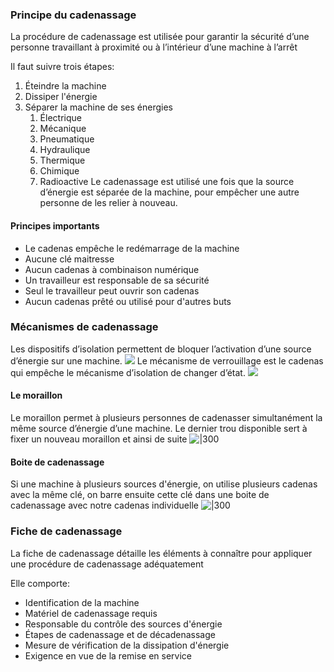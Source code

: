 ### Principe du cadenassage
La procédure de cadenassage est utilisée pour garantir la sécurité d’une personne travaillant à proximité ou à l’intérieur d’une machine à l’arrêt

Il faut suivre trois étapes:
1. Éteindre la machine
2. Dissiper l'énergie
3. Séparer la machine de ses énergies
	1. Électrique
	2. Mécanique
	3. Pneumatique
	4. Hydraulique
	5. Thermique
	6. Chimique
	7. Radioactive
Le cadenassage est utilisé une fois que la source d’énergie est séparée de la machine, pour empêcher une autre personne de les relier à nouveau.
#### Principes importants
- Le cadenas empêche le redémarrage de la machine
- Aucune clé maitresse
- Aucun cadenas à combinaison numérique
- Un travailleur est responsable de sa sécurité
- Seul le travailleur peut ouvrir son cadenas
- Aucun cadenas prêté ou utilisé pour d'autres buts

### Mécanismes de cadenassage
Les dispositifs d’isolation permettent de bloquer l’activation d’une source d’énergie sur une machine.
![](Images/Pasted%20image%2020250412103840.png)
Le mécanisme de verrouillage est le cadenas qui empêche le mécanisme d’isolation de changer d’état.
![](Images/Pasted%20image%2020250412103909.png)
#### Le moraillon
Le moraillon permet à plusieurs personnes de cadenasser simultanément la même source d’énergie d’une machine. Le dernier trou disponible sert à fixer un nouveau moraillon et ainsi de suite
![|300](Images/Pasted%20image%2020250412103946.png)
#### Boite de cadenassage
Si une machine à plusieurs sources d'énergie, on utilise plusieurs cadenas avec la même clé, on barre ensuite cette clé dans une boite de cadenassage avec notre cadenas individuelle
![|300](Images/Pasted%20image%2020250412104126.png)
### Fiche de cadenassage
La fiche de cadenassage détaille les éléments à connaître pour appliquer une procédure de cadenassage adéquatement

Elle comporte:
- Identification de la machine
- Matériel de cadenassage requis
- Responsable du contrôle des sources d'énergie
- Étapes de cadenassage et de décadenassage
- Mesure de vérification de la dissipation d'énergie
- Exigence en vue de la remise en service